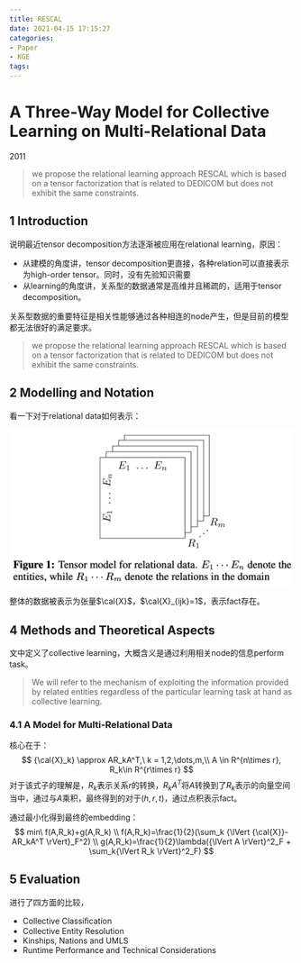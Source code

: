 ```yaml
---
title: RESCAL
date: 2021-04-15 17:15:27
categories:
- Paper
- KGE
tags:
---
```


# A Three-Way Model for Collective Learning on Multi-Relational Data

2011

> we propose the relational learning approach RESCAL which is based on a tensor factorization that is related to DEDICOM but does not exhibit the same constraints.

<!--more-->

## 1 Introduction

说明最近tensor decomposition方法逐渐被应用在relational learning，原因：

- 从建模的角度讲，tensor decomposition更直接，各种relation可以直接表示为high-order tensor。同时，没有先验知识需要
- 从learning的角度讲，关系型的数据通常是高维并且稀疏的，适用于tensor decomposition。

关系型数据的重要特征是相关性能够通过各种相连的node产生，但是目前的模型都无法很好的满足要求。

> we propose the relational learning approach RESCAL which is based on a tensor factorization that is related to DEDICOM but does not exhibit the same constraints.

## 2 Modelling and Notation

看一下对于relational data如何表示：

![](RESCAL/image-20200223224511662.png)

整体的数据被表示为张量$\cal{X}$，$\cal{X}_{ijk}=1$，表示fact存在。

## 4 Methods and Theoretical Aspects

文中定义了collective learning，大概含义是通过利用相关node的信息perform task。

> We will refer to the mechanism of exploiting the information provided by related entities regardless of the particular learning task at hand as collective learning.

### 4.1 A Model for Multi-Relational Data

核心在于：
$$
{\cal{X}_k} \approx AR_kA^T,\ k = 1,2,\dots,m,\\
A \in R^{n\times r}, R_k\in R^{r\times r}
$$
对于该式子的理解是，$R_k$表示关系$r$的转换，$R_kA^T$将$A$转换到了$R_k$表示的向量空间当中，通过与$A$乘积，最终得到的对于$(h,r,t)$，通过点积表示fact。

通过最小化得到最终的embedding：
$$
min\ f(A,R_k)+g(A,R_k) \\
f(A,R_k)=\frac{1}{2}(\sum_k {\lVert {\cal{X}}-AR_kA^T \rVert}_F^2) \\
g(A,R_k)=\frac{1}{2}\lambda({\lVert A \rVert}^2_F + \sum_k{\lVert R_k \rVert}^2_F)
$$

## 5 Evaluation

进行了四方面的比较，

- Collective Classiﬁcation
- Collective Entity Resolution
- Kinships, Nations and UMLS
- Runtime Performance and Technical Considerations